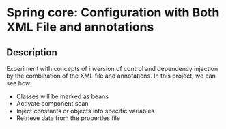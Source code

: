 # Spring core: Configuration with Both XML File and annotations

## Description
Experiment with concepts of inversion of control and dependency injection by the combination of the XML file and annotations. In this project, we can see how:
* Classes will be marked as beans
* Activate component scan
* Inject constants or objects into specific variables  
* Retrieve data from the properties file



